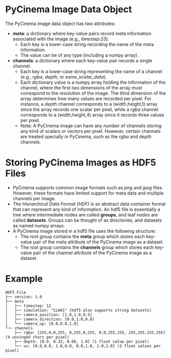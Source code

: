 # PyCinema Image Data Object
The PyCinema image data object has two attributes:
- **meta**: a dictionary where key-value pairs record meta information associated with the image (e.g., *timestep:23*).
  - Each key is a lower-case string recording the name of the meta information.
  - The value can be of any type (including a numpy array).
- **channels**: a dictionary where each key-value pair records a single channel.
  - Each key is a lower-case string representing the name of a channel (e.g., *rgba*, *depth*, or *some_scalar_data*).
  - Each dictionary value is a numpy array holding the information of the channel, where the first two dimensions of the array must correspond to the resolution of the image. The third dimension of the array determines how many values are recorded per pixel. For instance, a *depth* channel corresponds to a (width,height,1) array since the array records one scalar per pixel, while a *rgba* channel corresponds to a (width,height,4) array since it records three values per pixel.
  - Note: A PyCinema image can have any number of channels storing any kind of scalars or vectors per pixel. However, certain channels are treated specially in PyCinema, such as the *rgba* and *depth* channels.

# Storing PyCinema Images as HDF5  Files
- PyCinema supports common image formats such as *png* and *jpeg* files. However, these formats have limited support for meta data and multiple channels per image.
- The *Hierarchical Data Format (HDF)* is an abstract data container format that can represent any kind of information. An hdf5 file is essentially a tree where intermediate nodes are called **groups**, and leaf nodes are called **datasets**. Groups can be thought of as directories, and datasets as named numpy arrays.
- A PyCinema image stored in a hdf5 file uses the following structure:
  - The root group contains the **meta** group which stores each key-value pair of the meta attribute of the PyCinema image as a dataset.
  - The root group contains the **channels** group which stores each key-value pair of the channel attribute of the PyCinema image as a dataset.

# Example
```
HDF5 File
├── version: 1.0
├── meta
│   ├── timestep: 12
│   ├── simulation: "Sim01" (hdf5 also supports string datasets)
│   ├── camera_position: [1.0,1.0,0.5]
│   ├── camera_direction: [0.0,1.0,0.0]
│   └── camera_up: [0.0,0.0,1.0]
└── channels
    ├── rgba: [255,0,0,255, 0,255,0,255, 0,0,255,255, 255,255,255,255] (4 unsinged chars per pixel)
    ├── depth: [0.0, 0.33, 0.66, 1.0] (1 float value per pixel)
    └── uv: [0.0,0.0, 1.0,0.0, 0.0,1.0, 1.0,1.0] (2 float values per pixel)
```
